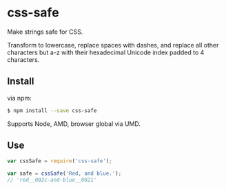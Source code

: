 # css-safe

Make strings safe for CSS.

Transform to lowercase, replace spaces with dashes, and replace all other characters but a-z with their hexadecimal Unicode index padded to 4 characters.

## Install

via npm:

```sh
$ npm install --save css-safe
```

Supports Node, AMD, browser global via UMD.

## Use

```js
var cssSafe = require('css-safe');

var safe = cssSafe('Red, and blue.');
// 'red__002c-and-blue__0021'
```

